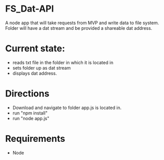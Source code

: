 # FS_Dat-API
A node app that will take requests from MVP and write data to file system. Folder will have a dat stream and be provided a shareable dat address.

# Current state: 
* reads txt file in the folder in which it is located in 
* sets folder up as dat stream 
* displays dat address. 

# Directions
* Download and navigate to folder app.js is located in.
* run "npm install"
* run "node app.js"

# Requirements
* Node
